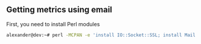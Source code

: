## Getting metrics using email

First, you need to install Perl modules
```bash
alexander@dev:~# perl -MCPAN -e 'install IO::Socket::SSL; install Mail::POP3Client'
```





